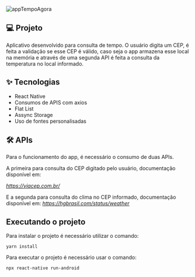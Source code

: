 ![appTempoAgora](https://user-images.githubusercontent.com/59378841/150879239-0f8bb83f-f425-4210-951a-26f5b59d0692.gif)

## 💻 Projeto

Aplicativo desenvolvido para consulta de tempo. O usuário digita um CEP, é feita a validação se esse CEP é válido, caso seja o app armazena esse local na memória e através de uma segunda API é feita a consulta da temperatura no local informado.
## ✨ Tecnologias
 - React Native
 - Consumos de APIS com axios
 - Flat List
 - Assync Storage
 - Uso de fontes personalisadas
## :hammer_and_wrench: APIs
Para o funcionamento do app, é necessário o consumo de duas APIs.

A primeira para consulta do CEP digitado pelo usuário, documentação disponível em: 

*https://viacep.com.br/*

E a segunda para consulta do clima no CEP informado, documentação disponível em:
*https://hgbrasil.com/status/weather*

## Executando o projeto

Para instalar o projeto é necessário utilizar o comando:
```
yarn install
```
Para executar o projeto é necessário usar o comando:
```
npx react-native run-android
```
